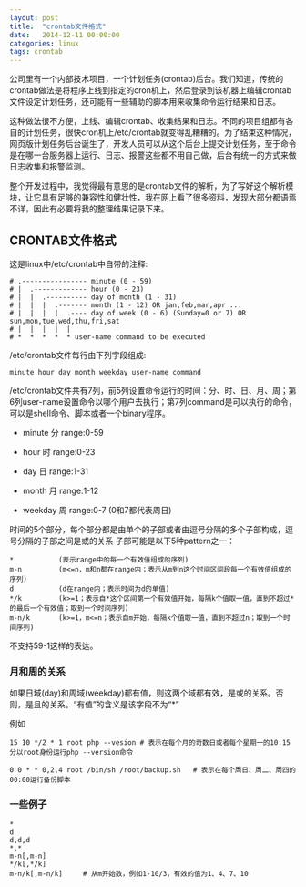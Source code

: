 ```yaml
---
layout: post
title:  "crontab文件格式"
date:   2014-12-11 00:00:00
categories: linux
tags: crontab
---
```


公司里有一个内部技术项目，一个计划任务(crontab)后台。我们知道，传统的crontab做法是将程序上线到指定的cron机上，然后登录到该机器上编辑crontab文件设定计划任务，还可能有一些辅助的脚本用来收集命令运行结果和日志。

这种做法很不方便，上线、编辑crontab、收集结果和日志。不同的项目组都有各自的计划任务，很快cron机上/etc/crontab就变得乱糟糟的。为了结束这种情况，网页版计划任务后台诞生了，开发人员可以从这个后台上提交计划任务，至于命令是在哪一台服务器上运行、日志、报警这些都不用自己做，后台有统一的方式来做日志收集和报警监测。

整个开发过程中，我觉得最有意思的是crontab文件的解析，为了写好这个解析模块，让它具有足够的兼容性和健壮性，我在网上看了很多资料，发现大部分都语焉不详，因此有必要将我的整理结果记录下来。

## CRONTAB文件格式 ##

这是linux中/etc/crontab中自带的注释:

    # .---------------- minute (0 - 59)
    # |  .------------- hour (0 - 23)
    # |  |  .---------- day of month (1 - 31)
    # |  |  |  .------- month (1 - 12) OR jan,feb,mar,apr ...
    # |  |  |  |  .---- day of week (0 - 6) (Sunday=0 or 7) OR sun,mon,tue,wed,thu,fri,sat
    # |  |  |  |  |
    # *  *  *  *  * user-name command to be executed

/etc/crontab文件每行由下列字段组成: 

    minute hour day month weekday user-name command

/etc/crontab文件共有7列，前5列设置命令运行的时间：分、时、日、月、周；第6列user-name设置命令以哪个用户去执行；第7列command是可以执行的命令，可以是shell命令、脚本或者一个binary程序。

* minute    分     range:0-59

* hour      时     range:0-23

* day       日     range:1-31

* month     月     range:1-12

* weekday   周     range:0-7  (0和7都代表周日)

时间的5个部分，每个部分都是由单个的子部或者由逗号分隔的多个子部构成，逗号分隔的子部之间是或的关系
子部可能是以下5种pattern之一：

    *           (表示range中的每一个有效值组成的序列)
    m-n         (m<=n，m和n都在range内；表示从m到n这个时间区间段每一个有效值组成的序列)
    d           (d在range内；表示时间为d的单值)
    */k         (k>=1；表示自*这个区间第一个有效值开始，每隔k个值取一值，直到不超过*的最后一个有效值；取到一个时间序列)
    m-n/k       (k>=1，m<=n；表示自m开始，每隔k个值取一值，直到不超过n；取到一个时间序列)

不支持59-1这样的表达。

### 月和周的关系 ###

如果日域(day)和周域(weekday)都有值，则这两个域都有效，是或的关系。否则，是且的关系。“有值”的含义是该字段不为“\*”

例如

    15 10 */2 * 1 root php --vesion # 表示在每个月的奇数日或者每个星期一的10:15分以root身份运行php --version命令
    
    0 0 * * 0,2,4 root /bin/sh /root/backup.sh   # 表示在每个周日、周二、周四的00:00运行备份脚本

### 一些例子 ###

    *
    d
    d,d,d
    *,*
    m-n[,m-n]
    */k[,*/k]
    m-n/k[,m-n/k]     # 从m开始数，例如1-10/3，有效的值为1、4、7、10


